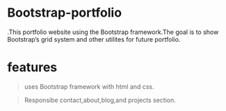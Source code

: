 # Bootstrap-portfolio

.This portfolio website using the Bootstrap framework.The goal is to show Bootstrap’s grid system and other utilites for future portfolio.

# features

>uses Bootstrap framework with html and css.

>Responsibe contact,about,blog,and projects section.

